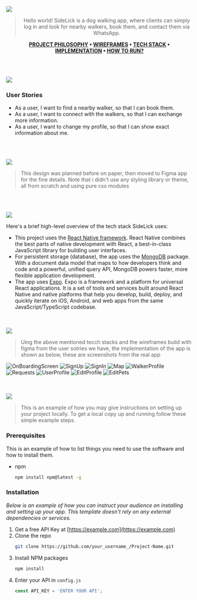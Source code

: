 <img src="./assets/ReadMeImages/title1.svg"/>

<div align="center">

> Hello world! SideLick is a dog walking app, where clients can simply log in and look for nearby walkers, book them, and contact them via WhatsApp.

**[PROJECT PHILOSOPHY](https://github.com/HalaZbib22/SideLick---Frontend-react-native-#-project-philosophy) • [WIREFRAMES](https://github.com/HalaZbib22/SideLick---Frontend-react-native-#-wireframes) • [TECH STACK](https://github.com/HalaZbib22/SideLick---Frontend-react-native-#-tech-stack) • [IMPLEMENTATION](https://github.com/HalaZbib22/SideLick---Frontend-react-native-#-impplementation) • [HOW TO RUN?](https://github.com/HalaZbib22/SideLick---Frontend-react-native-#-how-to-run)**

</div>

<br><br>


<img src="./assets/ReadMeImages/title2.svg"/>

### User Stories

- As a user, I want to find a nearby walker, so that I can book them.
- As a user, I want to connect with the walkers, so that I can exchange more information.
- As a user, I want to change my profile, so that I can show exact information about me.

<br><br>

<img src="./assets/ReadMeImages/title3.svg"/>

> This design was planned before on paper, then moved to Figma app for the fine details.
Note that i didn't use any styling library or theme, all from scratch and using pure css modules

<br><br>

<img src="./assets/ReadMeImages/title4.svg"/>

Here's a brief high-level overview of the tech stack SideLick uses:

- This project uses the [React Native framework](https://reactnative.dev/). React Native combines the best parts of native development with React, a best-in-class JavaScript library for building user interfaces.
- For persistent storage (database), the app uses the [MongoDB](https://www.mongodb.com/) package. With a document data model that maps to how developers think and code and a powerful, unified query API, MongoDB powers faster, more flexible application development.
- The app uses [Expo](https://docs.expo.dev/). Expo is a framework and a platform for universal React applications. It is a set of tools and services built around React Native and native platforms that help you develop, build, deploy, and quickly iterate on iOS, Android, and web apps from the same JavaScript/TypeScript codebase.


<br><br>
<img src="./assets/ReadMeImages/title5.svg"/>

> Uing the above mentioned tecch stacks and the wireframes build with figma from the user sotries we have, the implementation of the app is shown as below, these are screenshots from the real app

![OnBoardingScreen](./assets/ReadMeImages/page1.png)
![SignUp](./assets/ReadMeImages/page2.png)
![SignIn](./assets/ReadMeImages/page3.png)
![Map](./assets/ReadMeImages/page4.png)
![WalkerProfile](./assets/ReadMeImages/page4a.png)
![Requests](./assets/ReadMeImages/page5.png)
![UserProfile](./assets/ReadMeImages/page6.png)
![EditProfile](./assets/ReadMeImages/page6a.png)
![EditPets](./assets/ReadMeImages/page6b.png)

<br><br>
<img src="./assets/ReadMeImages/title6.svg"/>


> This is an example of how you may give instructions on setting up your project locally.
To get a local copy up and running follow these simple example steps.

### Prerequisites

This is an example of how to list things you need to use the software and how to install them.
* npm
  ```sh
  npm install npm@latest -g
  ```

### Installation

_Below is an example of how you can instruct your audience on installing and setting up your app. This template doesn't rely on any external dependencies or services._

1. Get a free API Key at [https://example.com](https://example.com)
2. Clone the repo
   ```sh
   git clone https://github.com/your_username_/Project-Name.git
   ```
3. Install NPM packages
   ```sh
   npm install
   ```
4. Enter your API in `config.js`
   ```js
   const API_KEY = 'ENTER YOUR API';
   ```










